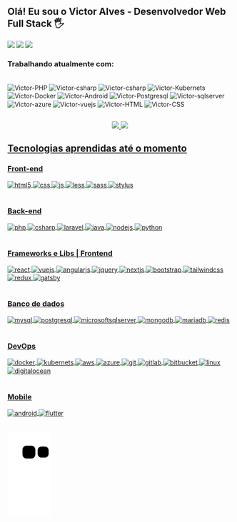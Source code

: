 ## Olá! Eu sou o Victor Alves - Desenvolvedor Web Full Stack 🖐️

<div> 
  <a href="https://instagram.com/victoralves_dev" target="_blank"><img src="https://img.shields.io/badge/-Instagram-%23E4405F?style=for-the-badge&logo=instagram&logoColor=white" target="_blank"></a>
 	 <a href ="https://api.whatsapp.com/send?phone=5573991593185&text=Fala%20Victor%2C%20vi%20seu%20perfil%20no%20github%20e%20gostaria%20de%20conversar%20sobre"><img src="https://img.shields.io/badge/WhatsApp-25D366?style=for-the-badge&logo=whatsapp&logoColor=white" target="_blank"></a>
  <a href="https://www.linkedin.com/in/victor-alves-43848516a" target="_blank"><img src="https://img.shields.io/badge/-LinkedIn-%230077B5?style=for-the-badge&logo=linkedin&logoColor=white" target="_blank"></a> 
 </div>
 
 ### Trabalhando atualmente com:
<div style="display: inline_block"><br>
  <img align="center" alt="Victor-PHP" height="45" width="45" src="https://cdn.jsdelivr.net/gh/devicons/devicon/icons/php/php-original.svg">
  <img align="center" alt="Victor-csharp" height="46" width="46" <img src="https://cdn.jsdelivr.net/gh/devicons/devicon@latest/icons/csharp/csharp-original.svg">
  <img align="center" alt="Victor-csharp" height="46" width="46" src="https://cdn.jsdelivr.net/gh/devicons/devicon@latest/icons/dotnetcore/dotnetcore-original.svg" />
  <img align="center" alt="Victor-Kubernets" height="48" width="48" src="https://cdn.jsdelivr.net/gh/devicons/devicon/icons/kubernetes/kubernetes-plain-wordmark.svg">
  <img align="center" alt="Victor-Docker" height="48" width="48" src="https://cdn.jsdelivr.net/gh/devicons/devicon/icons/docker/docker-original-wordmark.svg">
  <img align="center" alt="Victor-Android" height="46" width="46" src="https://cdn.jsdelivr.net/gh/devicons/devicon/icons/android/android-original-wordmark.svg">
  <img align="center" alt="Victor-Postgresql" height="48" width="48" src="https://cdn.jsdelivr.net/gh/devicons/devicon/icons/postgresql/postgresql-original-wordmark.svg">
  <img align="center" alt="Victor-sqlserver" height="48" width="48" src="https://cdn.jsdelivr.net/gh/devicons/devicon@latest/icons/microsoftsqlserver/microsoftsqlserver-original-wordmark.svg" />
  <img align="center" alt="Victor-azure" height="49" width="49" src="https://cdn.jsdelivr.net/gh/devicons/devicon@latest/icons/azure/azure-original-wordmark.svg" />
  <img align="center" alt="Victor-vuejs" height="40" width="40" src="https://cdn.jsdelivr.net/gh/devicons/devicon/icons/vuejs/vuejs-original.svg">
  <img align="center" alt="Victor-HTML" height="45" width="45" src="https://cdn.jsdelivr.net/gh/devicons/devicon/icons/html5/html5-original-wordmark.svg">
  <img align="center" alt="Victor-CSS" height="45" width="45" src="https://cdn.jsdelivr.net/gh/devicons/devicon/icons/css3/css3-original-wordmark.svg">
</div>

 ##
 
<div align="center">
  <a href="https://github.com/victorcta">
  <img height="180em" src="https://github-readme-stats.vercel.app/api?username=victorcta&show_icons=true&theme=dracula&include_all_commits=true&count_private=true"/>
  <img height="180em" src="https://github-readme-stats.vercel.app/api/top-langs/?username=victorcta&layout=compact&langs_count=7&theme=dracula"/>
</div>
  
  
  
  ## Tecnologias aprendidas até o momento
  
  ### Front-end

<div style="display: inline_block">
  <img align="center" alt="html5" src="https://img.shields.io/badge/HTML5-E34F26?style=for-the-badge&logo=html5&logoColor=white" />
  <img align="center" alt="css" src="https://img.shields.io/badge/CSS3-1572B6?style=for-the-badge&logo=css3&logoColor=white" />
  <img align="center" alt="js" src="https://img.shields.io/badge/JavaScript-F7DF1E?style=for-the-badge&logo=javascript&logoColor=black" />
  <img align="center" alt="less" src="https://img.shields.io/badge/less-2B4C80?style=for-the-badge&logo=less&logoColor=white" /> 
  <img align="center" alt="sass" src="https://img.shields.io/badge/Sass-CC6699?style=for-the-badge&logo=sass&logoColor=white" />
  <img align="center" alt="stylus" src="https://img.shields.io/badge/stylus-%23ff6347.svg?style=for-the-badge&logo=stylus&logoColor=white" />
  
</div><br/>
  
  
  ### Back-end
  
<div style="display: inline_block">
  <img align="center" alt="php" src="https://img.shields.io/badge/PHP-777BB4?style=for-the-badge&logo=php&logoColor=white" />
  <img align="center" alt="csharp" src="https://img.shields.io/badge/csharp-%23593d88?style=for-the-badge&logo=C#&logoColor=white" />
  <img align="center" alt="laravel" src="https://img.shields.io/badge/Laravel-FF2D20?style=for-the-badge&logo=laravel&logoColor=white" />
  <img align="center" alt="java"src="https://res.cloudinary.com/practicaldev/image/fetch/s--KR6jSVNe--/c_limit%2Cf_auto%2Cfl_progressive%2Cq_auto%2Cw_880/https://img.shields.io/badge/Java-ED8B00%3Fstyle%3Dfor-the-badge%26logo%3Djava%26logoColor%3Dwhite" loading="lazy">
  <img align="center" alt="nodejs" src="https://img.shields.io/badge/Node.js-43853D?style=for-the-badge&logo=node.js&logoColor=white" />
  <img align="center" alt="python" src="https://img.shields.io/badge/Python-3776AB?style=for-the-badge&logo=python&logoColor=white" /> 
</div><br/>

   ### Frameworks e Libs | Frontend

<div style="display: inline_block">
  <img align="center" alt="react" src="https://img.shields.io/badge/React-20232A?style=for-the-badge&logo=react&logoColor=61DAFB" />
  <img align="center" alt="vuejs" src="https://img.shields.io/badge/Vue.js-35495E?style=for-the-badge&logo=vue.js&logoColor=4FC08D" />
  <img align="center" alt="angularjs" src="https://img.shields.io/badge/Angular-DD0031?style=for-the-badge&logo=angular&logoColor=white" />
  <img align="center" alt="jquery" src="https://img.shields.io/badge/jquery-%230769AD.svg?style=for-the-badge&logo=jquery&logoColor=white" />
  <img align="center" alt="nextjs" src="https://img.shields.io/badge/Next-black?style=for-the-badge&logo=next.js&logoColor=white" />
  <img align="center" alt="bootstrap" src="https://img.shields.io/badge/Bootstrap-563D7C?style=for-the-badge&logo=bootstrap&logoColor=white" />
  <img align="center" alt="tailwindcss" src="https://img.shields.io/badge/Tailwind_CSS-38B2AC?style=for-the-badge&logo=tailwind-css&logoColor=white" />
  <img align="center" alt="redux" src="https://img.shields.io/badge/redux-%23593d88.svg?style=for-the-badge&logo=redux&logoColor=white" />
  <img align="center" alt="gatsby" src="https://img.shields.io/badge/Gatsby-%23663399.svg?style=for-the-badge&logo=gatsby&logoColor=white" />
</div><br/>
 
   ### Banco de dados

<div style="display: inline_block">
  <img align="center" alt="mysql" src="https://img.shields.io/badge/MySQL-00000F?style=for-the-badge&logo=mysql&logoColor=white" />
  <img align="center" alt="postgresql" src="https://img.shields.io/badge/PostgreSQL-316192?style=for-the-badge&logo=postgresql&logoColor=white" />
  <img align="center" alt="microsoftsqlserver" src="https://img.shields.io/badge/sqlserver-20232A?style=for-the-badge&logo=sqlserver&logoColor=white" />
  <img align="center" alt="mongodb" src="https://img.shields.io/badge/MongoDB-4EA94B?style=for-the-badge&logo=mongodb&logoColor=white" /> 
  <img align="center" alt="mariadb" src="https://img.shields.io/badge/MariaDB-003545?style=for-the-badge&logo=mariadb&logoColor=white" />
  <img align="center" alt="redis" src="https://img.shields.io/badge/redis-%23DD0031.svg?&style=for-the-badge&logo=redis&logoColor=white" />   
</div><br/>
  
  
 ### DevOps

<div style="display: inline_block">
  <img align="center" alt="docker" src="https://img.shields.io/badge/docker-%230db7ed.svg?style=for-the-badge&logo=docker&logoColor=white" />
  <img align="center" alt="kubernets" src="https://img.shields.io/badge/kubernetes-%23326ce5.svg?style=for-the-badge&logo=kubernetes&logoColor=white" />
  <img align="center" alt="aws" src="https://img.shields.io/badge/Amazon_AWS-FF9900?style=for-the-badge&logo=amazonaws&logoColor=white" />
  <img align="center" alt="azure" src="https://img.shields.io/badge/azure-%230047B3.svg?style=for-the-badge&logo=azure&logoColor=white" />
  <img align="center" alt="git" src="https://img.shields.io/badge/git-%23F05033.svg?style=for-the-badge&logo=git&logoColor=white" />
  <img align="center" alt="gitlab" src="https://img.shields.io/badge/gitlab-%23181717.svg?style=for-the-badge&logo=gitlab&logoColor=white" />
  <img align="center" alt="bitbucket" src="https://img.shields.io/badge/bitbucket-%230047B3.svg?style=for-the-badge&logo=bitbucket&logoColor=white" />
  <img align="center" alt="linux" src="https://img.shields.io/badge/Linux-FCC624?style=for-the-badge&logo=linux&logoColor=black" />
  <img align="center" alt="digitalocean" src="https://img.shields.io/badge/Digital_Ocean-0080FF?style=for-the-badge&logo=DigitalOcean&logoColor=white" />
  
  
</div><br/>

 ### Mobile

<div style="display: inline_block">
  <img align="center" alt="android" src="https://img.shields.io/badge/android-%230db7ed.svg?style=for-the-badge&logo=android&logoColor=white" />
  <img align="center" alt="flutter" src="https://img.shields.io/badge/flutter-%23326ce5.svg?style=for-the-badge&logo=flutter&logoColor=white" />
</div><br/>
 
  
 <div> 
   
  ![Snake animation](https://github.com/victorcta/victorcta/blob/output/github-contribution-grid-snake.svg)
 
</div>
